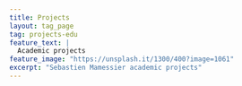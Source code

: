 ```yaml
---
title: Projects
layout: tag_page
tag: projects-edu
feature_text: |
  Academic projects
feature_image: "https://unsplash.it/1300/400?image=1061"
excerpt: "Sebastien Mamessier academic projects"
---
```


